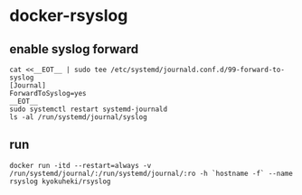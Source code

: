# docker-rsyslog

## enable syslog forward

```shell
cat <<__EOT__ | sudo tee /etc/systemd/journald.conf.d/99-forward-to-syslog
[Journal]
ForwardToSyslog=yes
__EOT__
sudo systemctl restart systemd-journald
ls -al /run/systemd/journal/syslog
```

## run
```shell
docker run -itd --restart=always -v /run/systemd/journal/:/run/systemd/journal/:ro -h `hostname -f` --name rsyslog kyokuheki/rsyslog
```
